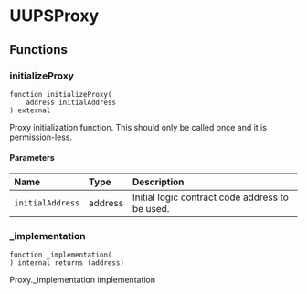 # UUPSProxy

## Functions

### initializeProxy

```solidity
function initializeProxy(
    address initialAddress
) external
```

Proxy initialization function.
     This should only be called once and it is permission-less.

#### Parameters

| Name | Type | Description |
| :--- | :--- | :---------- |
| `initialAddress` | address | Initial logic contract code address to be used. |

### _implementation

```solidity
function _implementation(
) internal returns (address)
```

Proxy._implementation implementation

